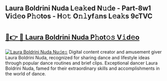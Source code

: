 ## Laura Boldrini Nuda L𝚎a𝚔ed N𝚞𝚍e - Part-8w1 Vi𝚍𝚎o P𝚑𝚘tos - H𝚘𝚝 O𝚗𝚕yf𝚊ns L𝚎a𝚔s 9cTVC

# <h2><a href="http://kf8v9w.oniu.top/?m=Laura+Boldrini+Nuda">🔗👉 🔴 Laura Boldrini Nuda P𝚑ot𝚘𝚜 V𝚒d𝚎o</a></h2>

[![Laura Boldrini Nuda Nu𝚍e𝚜](https://i.imgur.com/0qMVB7G.gif)](http://kf8v9w.oniu.top/?m=Laura+Boldrini+Nuda)
Digital content creator and amusement giver Laura Boldrini Nuda, recognized for sharing dance and lifestyle ideas through popular dance routines and brief clips. Exceptional dancer Laura Boldrini Nuda, famed for their extraordinary skills and accomplishments in the world of dance.  
